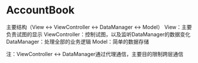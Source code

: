 # AccountBook

主要结构（View <-> ViewController <-> DataManager <-> Model）
View：主要负责试图的显示
ViewController：控制试图，以及监听DataManager的数据变化
DataManager：处理全部的业务逻辑
Model：简单的数据存储

注：ViewController <-> DataManager通过代理通信，主要目的限制跨层通信
